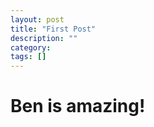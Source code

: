 ```yaml
---
layout: post
title: "First Post"
description: ""
category: 
tags: []
---
```

<h1>Ben is amazing!</h1>
